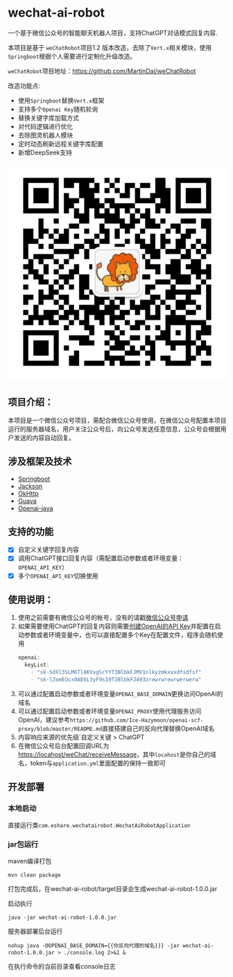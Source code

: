 # wechat-ai-robot

一个基于微信公众号的智能聊天机器人项目，支持ChatGPT对话模式回复内容.

本项目是基于 ``weChatRobot``项目1.2 版本改造，去除了``Vert.x``相关模块，使用``Springboot``根据个人需要进行定制化升级改造。

``weChatRobot``项目地址：https://github.com/MartinDai/weChatRobot

改造功能点:
- 使用``Springboot``替换``Vert.x``框架
- 支持多个``Openai Key``随机轮询
- 替换关键字库加载方式
- 对代码逻辑进行优化
- 去除图灵机器人模块
- 定时动态刷新远程关键字库配置
- 新增DeepSeek支持


![qrcode](doc/wechat.jpg "扫码关注，体验智能机器人")

## 项目介绍：

  本项目是一个微信公众号项目，需配合微信公众号使用，在微信公众号配置本项目运行的服务器域名，用户关注公众号后，向公众号发送任意信息，公众号会根据用户发送的内容自动回复。
  
## 涉及框架及技术

- [Springboot](https://github.com/spring-projects/spring-boot)
- [Jackson](https://github.com/FasterXML/jackson)
- [OkHttp](https://github.com/square/okhttp)
- [Guava](https://github.com/google/guava)
- [Openai-java](https://github.com/TheoKanning/openai-java)


## 支持的功能

+ [x] 自定义关键字回复内容
+ [x] 调用ChatGPT接口回复内容（需配置启动参数或者环境变量：`OPENAI_API_KEY`）
+ [x] 多个``OPENAI_API_KEY``切换使用

## 使用说明：

1. 使用之前需要有微信公众号的帐号，没有的请戳[微信公众号申请](https://mp.weixin.qq.com/cgi-bin/readtemplate?t=register/step1_tmpl&lang=zh_CN)
2. 如果需要使用ChatGPT的回复内容则需要[创建OpenAI的API Key](https://platform.openai.com/account/api-keys)并配置在启动参数或者环境变量中，也可以直接配置多个Key在配置文件，程序会随机使用
   ```java
   openai:
     keyList:
       - "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"
       - "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"
   ```
3. 可以通过配置启动参数或者环境变量`OPENAI_BASE_DOMAIN`更换访问OpenAI的域名
4. 可以通过配置启动参数或者环境变量`OPENAI_PROXY`使用代理服务访问OpenAI，建议参考``https://github.com/Ice-Hazymoon/openai-scf-proxy/blob/master/README.md``直接搭建自己的反向代理替换OpenAI域名
5. 内容响应来源的优先级`自定义关键 > ChatGPT
6. 在微信公众号后台配置回调URL为<https://locahost/weChat/receiveMessage>，其中`locahost`是你自己的域名，token与`application.yml`里面配置的保持一致即可

## 开发部署

### 本地启动

直接运行类`com.eshare.wechatairobot.WechatAiRobotApplication`

### jar包运行

maven编译打包

```shell
mvn clean package
```

打包完成后，在wechat-ai-robot/target目录会生成wechat-ai-robot-1.0.0.jar

启动执行

```shell
java -jar wechat-ai-robot-1.0.0.jar
```


服务器部署后台运行

```shell
nohup java -DOPENAI_BASE_DOMAIN={{你反向代理的域名}}} -jar wechat-ai-robot-1.0.0.jar > ./console.log 2>&1 &
```

在执行命令的当前目录查看console日志
